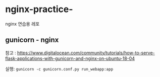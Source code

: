 # nginx-practice-
nginx 연습용 레포 

## gunicorn - nginx 
참고 : https://www.digitalocean.com/community/tutorials/how-to-serve-flask-applications-with-gunicorn-and-nginx-on-ubuntu-18-04

실행: `gunicorn -c gunicorn.conf.py run_webapp:app`
